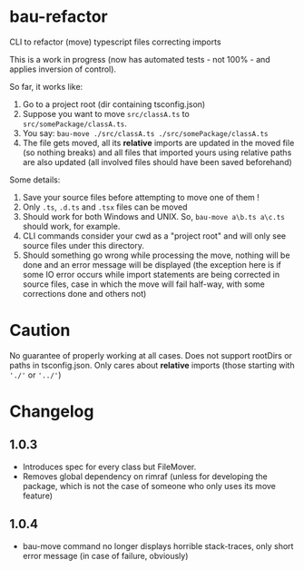 # bau-refactor

 CLI to refactor (move) typescript files correcting imports

 This is a work in progress (now has automated tests - not 100% - and applies inversion of control).

 So far, it works like:

  1. Go to a  project root (dir containing tsconfig.json)
  2. Suppose you want to move ``src/classA.ts`` to ``src/somePackage/classA.ts``. 
  3. You say: ``bau-move ./src/classA.ts ./src/somePackage/classA.ts``
  4. The file gets moved, all its **relative** imports are updated in the moved file (so nothing breaks) and all files that imported yours using relative paths are also updated (all involved files should have been saved beforehand)

Some details:
  
  1. Save your source files before attempting to move one of them !
  2. Only ``.ts``, ``.d.ts`` and ``.tsx`` files can be moved
  3. Should work for both Windows and UNIX. So, ``bau-move a\b.ts a\c.ts`` should work, for example.
  4. CLI commands consider your cwd as a "project root" and will only see source files under this directory.
  5. Should something go wrong while processing the move, nothing will be done and an error message will be displayed (the exception here is if some IO error occurs while import statements are being corrected in source files, case in which the move will fail half-way, with some corrections done and others not)
 
# Caution

 No guarantee of properly working at all cases. Does not support rootDirs or paths in tsconfig.json. Only cares about **relative** imports
 (those starting with ``'./'`` or ``'../'``)

# Changelog

## 1.0.3

  - Introduces spec for every class but FileMover.
  - Removes global dependency on rimraf (unless for developing the package, which is not the case of someone who only uses its move feature)

## 1.0.4

  - bau-move command no longer displays horrible stack-traces, only short error message (in case of failure, obviously)
